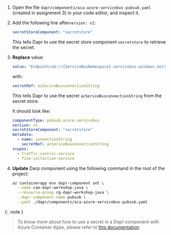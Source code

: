 1. Open the file `dapr/components/aca-azure-servicebus-pubsub.yaml` (created in assignment 3) in your code editor, and inspect it.

1. Add the following line after`version: v1`:

    ```yaml
    secretStoreComponent: "secretstore"
    ```

    This tells Dapr to use the secret store component `secretstore` to retrieve the secret.

1. **Replace** value:

    ```yaml
    value: "Endpoint=sb://{ServiceBusNamespace}.servicebus.windows.net/;SharedAccessKeyName={PolicyName};SharedAccessKey={Key};EntityPath={ServiceBus}"
    ```
    with:

    ```yaml
    secretRef: azSericeBusconnectionString
    ```

    This tells Dapr to use the secret `azSericeBusconnectionString` from the secret store.

    It should look like:

    ```yaml
    componentType: pubsub.azure.servicebus
    version: v1
    secretStoreComponent: "secretstore"
    metadata:
      - name: connectionString
        secretRef: azSericeBusconnectionString
    scopes:
      - traffic-control-service
      - fine-collection-service
    ```

1. **Update** Darp component using the following command in the root of the project:

    ```bash
    az containerapp env dapr-component set \
      --name cae-dapr-workshop-java \
      --resource-group rg-dapr-workshop-java \
      --dapr-component-name pubsub \
      --yaml ./dapr/components/aca-azure-servicebus-pubsub.yaml
    ```

{: .note }
> To know more about how to use a secret in a Dapr component with Azure Container Apps, please refer to [this documentation](https://learn.microsoft.com/en-us/azure/container-apps/dapr-overview?tabs=bicep1%2Cyaml#referencing-dapr-secret-store-components).
>
